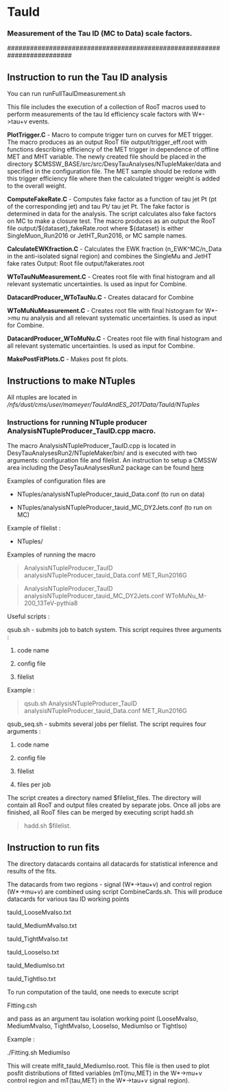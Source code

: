 # TauId
### Measurement of the Tau ID (MC to Data) scale factors. 

#########################################################################
## Instruction to run the Tau ID analysis

You can run runFullTauIDmeasurement.sh

This file includes the execution of a collection of RooT macros used to perform measurements of the tau Id efficiency scale factors with W*->tau+v events.

**PlotTrigger.C** - Macro to compute trigger turn on curves for MET trigger. 
                The macro produces as an output RooT file output/trigger_eff.root with functions describing efficiency of the MET trigger in dependence of offline MET and MHT variable. 
                The newly created file should be placed in the directory $CMSSW_BASE/src/src/DesyTauAnalyses/NTupleMaker/data and specified in the configuration file. 
                The MET sample should be redone with this trigger efficiency file where then the calculated trigger weight is added to the overall weight.

**ComputeFakeRate.C** - Computes fake factor as a function of tau jet Pt (pt of the corresponding jet) and tau Pt/ tau jet Pt. 
                    The fake factor is determined in data for the analysis. 
                    The script calculates also fake factors on MC to make a closure test.
                    The macro produces as an output the RooT file output/${dataset}_fakeRate.root where ${dataset} is either SingleMuon_Run2016 or JetHT_Run2016, or MC sample names.

**CalculateEWKfraction.C** - Calculates the EWK fraction (n_EWK^MC/n_Data in the anti-isolated signal region) and combines the SingleMu and JetHT fake rates
                         Output: Root file output/fakerates.root

**WToTauNuMeasurement.C** - Creates root file with final histogram and all relevant systematic uncertainties.
                        Is used as input for Combine.

**DatacardProducer_WToTauNu.C** - Creates datacard for Combine

**WToMuNuMeasurement.C** - Creates root file with final histogram for W*->mu nu analysis and all relevant systematic uncertainties.
                       Is used as input for Combine.

**DatacardProducer_WToMuNu.C** - Creates root file with final histogram and all relevant systematic uncertainties.
                        Is used as input for Combine.


**MakePostFitPlots.C** - Makes post fit plots.



## Instructions to make NTuples

All ntuples are located in
*/nfs/dust/cms/user/mameyer/TauIdAndES_2017Data/TauId/NTuples*

### Instructions for running NTuple producer AnalysisNTupleProducer_TauID.cpp macro.

The macro AnalysisNTupleProducer_TauID.cpp is located in DesyTauAnalysesRun2/NTupleMaker/bin/ and is executed with two arguments: configuration file and filelist.
An instruction to setup a CMSSW area including the DesyTauAnalysesRun2 package can be found [here](https://twiki.cern.ch/twiki/bin/viewauth/CMS/DesyTauAnalysesRun2#Instructions_to_synchronize_your)

Examples of configuration files are

- NTuples/analysisNTupleProducer_tauid_Data.conf (to run on data)

- NTuples/analysisNTupleProducer_tauid_MC_DY2Jets.conf (to run on MC)


Example of filelist :

- NTuples/


Examples of running the macro

> AnalysisNTupleProducer_TauID analysisNTupleProducer_tauid_Data.conf MET_Run2016G

> AnalysisNTupleProducer_TauID analysisNTupleProducer_tauid_MC_DY2Jets.conf WToMuNu_M-200_13TeV-pythia8

Useful scripts :

qsub.sh - submits job to batch system. This script
requires three arguments :

1) code name

2) config file

3) filelist

Example :

> qsub.sh AnalysisNTupleProducer_TauID analysisNTupleProducer_tauid_Data.conf MET_Run2016G


qsub_seq.sh - submits several jobs per filelist. The script requires
four arguments :

1) code name

2) config file

3) filelist

4) files per job

The script creates a directory named $filelist_files.
The directory will contain all RooT and output files
created by separate jobs. Once all jobs are finished,
all RooT files can be merged by executing script hadd.sh

> hadd.sh $filelist.
 

## Instruction to run fits

The directory datacards contains all datacards for
statistical inference and results of the fits.

The datacards from two regions - signal (W*->tau+v) 
and control region (W*->mu+v) are combined using script
CombineCards.sh. This will produce datacards for various
tau ID working points

tauId_LooseMvaIso.txt

tauId_MediumMvaIso.txt

tauId_TightMvaIso.txt

tauId_LooseIso.txt

tauId_MediumIso.txt

tauId_TightIso.txt


To run computation of the tauId, one needs to execute script 

Fitting.csh

and pass as an argument tau isolation working point
(LooseMvaIso, MediumMvaIso, TightMvaIso, LooseIso, MediumIso or TightIso)

Example :

./Fitting.sh MediumIso

This will create mlfit_tauId_MediumIso.root. This file
is then used to plot posfit distributions of fitted variables
(mT(mu,MET) in the W*->mu+v control region and mT(tau,MET) 
in the W*->tau+v signal region).
